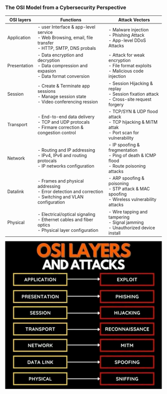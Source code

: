 ### The OSI Model from a Cybersecurity Perspective


| OSI layers | Functions | Attack Vectors |
| ----- | ------|  ------|
| Application | - user Interface & app-level service <br> - Web Browsing, email, file transfer <br> -  HTTP, SMTP, DNS probals | - Malware injection <br> - Phishing Attack <br> - App-level DDoS Attacks
| Presentation | - Data encryption and decryption <br> - Data compression and expasion <br> - Data format conversion | - Attack for weak encryption <br> - File format exploits <br> - Malicious code injection
| Session | - Create & Terminate app sessions <br> - Manage session state <br> - Video conferencing ression <br> | - Session Hijacking & replay <br> - Session fixation attack <br> - Cross-site request forgery
| Transport | - End-to-end data delivery <br> - TCP and UDP protocals <br> - Firmare correction & congestion control | - TCP/SYN & UDP flood attack <br> - TCP hijacking & MiTM attak <br> - Port scan for vulnerability
| Network | - Routing and IP addressing <br> - IPv4, IPv6 and routing protocals <br> - IP networks configuration | - IP spoofing & fregmentation <br> - Ping of death & ICMP flood <br> - Route poisoning attacks <br>
| Datalink | - Frames and physical addressing <br> - Error detection and correction <br> - Switching and VLAN configuration | - ARP spoofing & poisoning <br> - STP attack & MAC spoofing <br> - Wireless vulnerability attacks
| Physical | - Electrical/optical signaling <br> - Ethernet cables and fiber optics <br> - Physical layer configuration | - Wire tapping and tampering <br> - Signal jamming <br> - Unauthorized device install


<img src="osi-model-from-a-cybersecurity-prespective.png">
